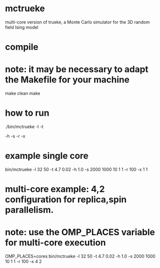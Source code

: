 # mctrueke
multi-core version of trueke, a Monte Carlo simulator for the 3D random field Ising model

# compile
# note: it may be necessary to adapt the Makefile for your machine
make clean
make

# how to run
./bin/mctrueke -l <L> <R> -t <T> <dT> -h <h> -s <pts> <mzone> <drop> <mcs> <meas> <period> -r <r> -x <rthreads> <sthreads>

# example single core
bin/mctrueke -l 32 50 -t 4.7 0.02 -h 1.0 -s 2000 1000 10 1 1 -r 100 -x 1 1

# multi-core example: 4,2 configuration for replica,spin parallelism. 
# note: use the OMP_PLACES variable for multi-core execution
OMP_PLACES=cores bin/mctrueke -l 32 50 -t 4.7 0.02 -h 1.0 -s 2000 1000 10 1 1 -r 100 -x 4 2
